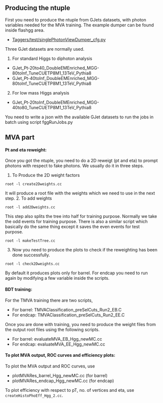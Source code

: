 ## Producing the ntuple

First you need to produce the ntuple from GJets datasets, with photon variables needed for the MVA training. The example dumper can be found inside flashgg area.
* [Taggers/test/singlePhotonViewDumper_cfg.py](https://github.com/cms-analysis/flashgg/blob/master/Taggers/test/singlePhotonViewDumper_cfg.py)

Three GJet datasets are normally used.
1. For standard Higgs to diphoton analysis
* GJet_Pt-20to40_DoubleEMEnriched_MGG-80toInf_TuneCUETP8M1_13TeV_Pythia8
* GJet_Pt-40toInf_DoubleEMEnriched_MGG-80toInf_TuneCUETP8M1_13TeV_Pythia8
2. For low mass Higgs analysis
* GJet_Pt-20toInf_DoubleEMEnriched_MGG-40to80_TuneCUETP8M1_13TeV_Pythia8

You need to write a json with the available GJet datasets to run the jobs in batch using script fggRunJobs.py

## MVA part
#### Pt and eta reweight:

Once you got the ntuple, you need to do a 2D reweigt (pt and eta) to prompt photons with respect to fake photons.
We usually do it in three steps.

1. To Produce the 2D weight factors 
```
root -l create2Dweights.cc
```
It will produce a root file with the weights which we need to use in the next step.
2. To add weights
```
root -l add2Dweights.cc
```

This step also splits the tree into half for training purpose. Normally we take the odd events for training purpose. There is also a similar script which basically do the same thing except it saves the even events for test purpose. 
```
root -l makeTestTree.cc
```

3. Now you need to produce the plots to check if the reweighting has been done successfully. 
```
root -l check2Dweights.cc
```
By default it produces plots only for barrel. For endcap you need to run again by modifying a few variable inside the scripts.

#### BDT training:

For the TMVA training there are two scripts, 
- For barrel: TMVAClassification_preSelCuts_Run2_EB.C
- For endcap: TMVAClassification_preSelCuts_Run2_EE.C

Once you are done with training, you need to produce the weight files from the output root files using the following scripts.
- For barrel: evaluateMVA_EB_Hgg_newMC.cc
- For endcap: evaluateMVA_EE_Hgg_newMC.cc

#### To plot MVA output, ROC curves and efficiency plots:

To plot the MVA output and ROC curves, use

- plotMVARes_barrel_Hgg_newMC.cc (for barrel)
- plotMVARes_endcap_Hgg_newMC.cc (for endcap)

To plot efficiency with respect to pT, no. of vertices and eta, use `createHistoPhoEff_Hgg_2.cc`.
